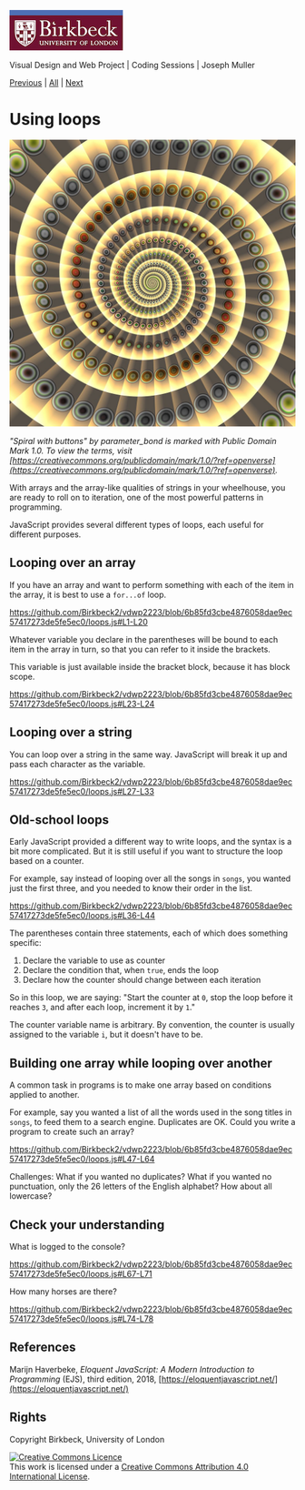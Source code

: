 ![Birkbeck, University of London](images/birkbeck-logo.jpg)

Visual Design and Web Project | Coding Sessions | Joseph Muller

[Previous](working-with-strings.md) | [All](README.md) | [Next](objects.md)

# Using loops

![Spiral with buttons by paramter_bond](images/spiral-with-buttons.jpg)

*"Spiral with buttons" by parameter_bond is marked with Public Domain Mark 1.0. To view the terms, visit [https://creativecommons.org/publicdomain/mark/1.0/?ref=openverse](https://creativecommons.org/publicdomain/mark/1.0/?ref=openverse).*

With arrays and the array-like qualities of strings in your wheelhouse, you are ready to roll on to iteration, one of the most powerful patterns in programming.

JavaScript provides several different types of loops, each useful for different purposes.

## Looping over an array

If you have an array and want to perform something with each of the item in the array, it is best to use a `for...of` loop.

https://github.com/Birkbeck2/vdwp2223/blob/6b85fd3cbe4876058dae9ec57417273de5fe5ec0/loops.js#L1-L20

Whatever variable you declare in the parentheses will be bound to each item in the array in turn, so that you can refer to it inside the brackets.

This variable is just available inside the bracket block, because it has block scope.

https://github.com/Birkbeck2/vdwp2223/blob/6b85fd3cbe4876058dae9ec57417273de5fe5ec0/loops.js#L23-L24

## Looping over a string

You can loop over a string in the same way. JavaScript will break it up and pass each character as the variable.

https://github.com/Birkbeck2/vdwp2223/blob/6b85fd3cbe4876058dae9ec57417273de5fe5ec0/loops.js#L27-L33

## Old-school loops

Early JavaScript provided a different way to write loops, and the syntax is a bit more complicated. But it is still useful if you want to structure the loop based on a counter.

For example, say instead of looping over all the songs in `songs`, you wanted just the first three, and you needed to know their order in the list.

https://github.com/Birkbeck2/vdwp2223/blob/6b85fd3cbe4876058dae9ec57417273de5fe5ec0/loops.js#L36-L44

The parentheses contain three statements, each of which does something specific:

  1. Declare the variable to use as counter
  2. Declare the condition that, when `true`, ends the loop
  3. Declare how the counter should change between each iteration

So in this loop, we are saying: "Start the counter at `0`, stop the loop before it reaches `3`, and after each loop, increment it by `1`."

The counter variable name is arbitrary. By convention, the counter is usually assigned to the variable `i`, but it doesn't have to be.

## Building one array while looping over another

A common task in programs is to make one array based on conditions applied to another.

For example, say you wanted a list of all the words used in the song titles in `songs`, to feed them to a search engine. Duplicates are OK. Could you write a program to create such an array?

https://github.com/Birkbeck2/vdwp2223/blob/6b85fd3cbe4876058dae9ec57417273de5fe5ec0/loops.js#L47-L64

Challenges: What if you wanted no duplicates? What if you wanted no punctuation, only the 26 letters of the English alphabet? How about all lowercase?

## Check your understanding
What is logged to the console?

https://github.com/Birkbeck2/vdwp2223/blob/6b85fd3cbe4876058dae9ec57417273de5fe5ec0/loops.js#L67-L71

How many horses are there?

https://github.com/Birkbeck2/vdwp2223/blob/6b85fd3cbe4876058dae9ec57417273de5fe5ec0/loops.js#L74-L78

## References

Marijn Haverbeke, *Eloquent JavaScript: A Modern Introduction to Programming* (EJS), third edition, 2018, [https://eloquentjavascript.net/](https://eloquentjavascript.net/)

## Rights

Copyright Birkbeck, University of London

<a rel="license" href="http://creativecommons.org/licenses/by/4.0/"><img alt="Creative Commons Licence" src="https://i.creativecommons.org/l/by/4.0/88x31.png" /></a><br />This work is licensed under a <a rel="license" href="http://creativecommons.org/licenses/by/4.0/">Creative Commons Attribution 4.0 International License</a>.
